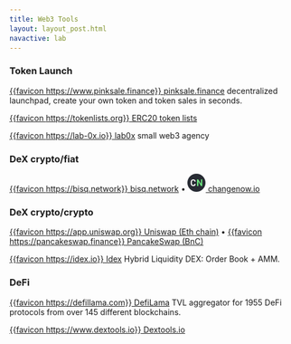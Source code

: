 ```yaml
---
title: Web3 Tools
layout: layout_post.html
navactive: lab
---
```


### Token Launch

[{{favicon https://www.pinksale.finance}} pinksale.finance](https://www.pinksale.finance) decentralized launchpad, create your own token and token sales in seconds.

[{{favicon https://tokenlists.org}} ERC20 token lists](https://tokenlists.org)

[{{favicon https://lab-0x.io}} lab0x](https://lab-0x.io) small web3 agency

### DeX crypto/fiat

[{{favicon https://bisq.network}} bisq.network](https://bisq.network) &bullet; 
[<img class="favicon" src="/img/favicon-changenow-32x32.png"> changenow.io](https://changenow.io)

### DeX crypto/crypto

[{{favicon https://app.uniswap.org}} Uniswap (Eth chain)](https://app.uniswap.org/) &bullet;
[{{favicon https://pancakeswap.finance}} PancakeSwap (BnC)](https://pancakeswap.finance/) 

[{{favicon https://idex.io}} Idex](https://exchange.idex.io) Hybrid Liquidity DEX: Order Book + AMM.

### DeFi

[{{favicon https://defillama.com}} DefiLama](https://defillama.com) TVL aggregator for 1955 DeFi protocols from over 145 different blockchains.

[{{favicon https://www.dextools.io}} Dextools.io](https://www.dextools.io/app/en)

